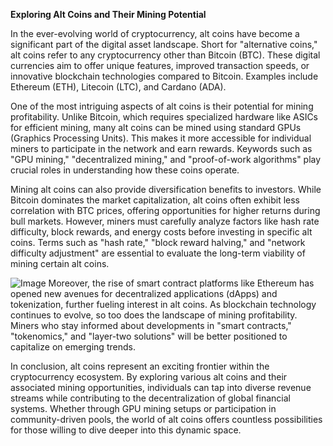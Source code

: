 **Exploring Alt Coins and Their Mining Potential**

In the ever-evolving world of cryptocurrency, alt coins have become a significant part of the digital asset landscape. Short for "alternative coins," alt coins refer to any cryptocurrency other than Bitcoin (BTC). These digital currencies aim to offer unique features, improved transaction speeds, or innovative blockchain technologies compared to Bitcoin. Examples include Ethereum (ETH), Litecoin (LTC), and Cardano (ADA).

One of the most intriguing aspects of alt coins is their potential for mining profitability. Unlike Bitcoin, which requires specialized hardware like ASICs for efficient mining, many alt coins can be mined using standard GPUs (Graphics Processing Units). This makes it more accessible for individual miners to participate in the network and earn rewards. Keywords such as "GPU mining," "decentralized mining," and "proof-of-work algorithms" play crucial roles in understanding how these coins operate.

Mining alt coins can also provide diversification benefits to investors. While Bitcoin dominates the market capitalization, alt coins often exhibit less correlation with BTC prices, offering opportunities for higher returns during bull markets. However, miners must carefully analyze factors like hash rate difficulty, block rewards, and energy costs before investing in specific alt coins. Terms such as "hash rate," "block reward halving," and "network difficulty adjustment" are essential to evaluate the long-term viability of mining certain alt coins.


![Image](https://github.com/user-attachments/assets/b8266eee-691e-4ee1-99ef-bfa10d234fd4)
Moreover, the rise of smart contract platforms like Ethereum has opened new avenues for decentralized applications (dApps) and tokenization, further fueling interest in alt coins. As blockchain technology continues to evolve, so too does the landscape of mining profitability. Miners who stay informed about developments in "smart contracts," "tokenomics," and "layer-two solutions" will be better positioned to capitalize on emerging trends.

In conclusion, alt coins represent an exciting frontier within the cryptocurrency ecosystem. By exploring various alt coins and their associated mining opportunities, individuals can tap into diverse revenue streams while contributing to the decentralization of global financial systems. Whether through GPU mining setups or participation in community-driven pools, the world of alt coins offers countless possibilities for those willing to dive deeper into this dynamic space.